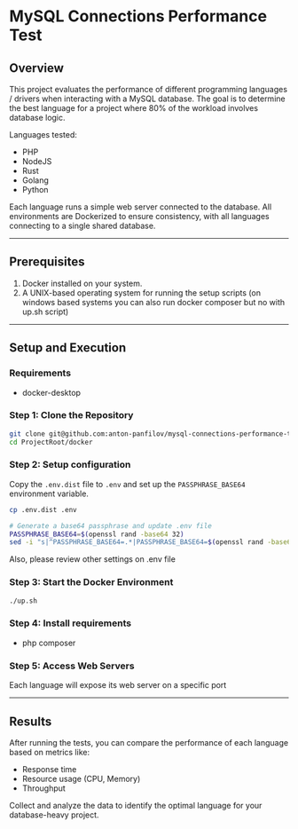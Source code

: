 # MySQL Connections Performance Test

## Overview
This project evaluates the performance of different programming languages / drivers when interacting with a MySQL database. The goal is to determine the best language for a project where 80% of the workload involves database logic.

Languages tested:
- PHP
- NodeJS
- Rust
- Golang
- Python

Each language runs a simple web server connected to the database. All environments are Dockerized to ensure consistency, with all languages connecting to a single shared database.

---

## Prerequisites
1. Docker installed on your system.
2. A UNIX-based operating system for running the setup scripts (on windows based systems you can also run docker composer but no with up.sh script)

---

## Setup and Execution

### Requirements
- docker-desktop

### Step 1: Clone the Repository
```bash
git clone git@github.com:anton-panfilov/mysql-connections-performance-test.git
cd ProjectRoot/docker
```

### Step 2: Setup configuration
Copy the `.env.dist` file to `.env` and set up the `PASSPHRASE_BASE64` environment variable.
```bash
cp .env.dist .env

# Generate a base64 passphrase and update .env file
PASSPHRASE_BASE64=$(openssl rand -base64 32)
sed -i "s|^PASSPHRASE_BASE64=.*|PASSPHRASE_BASE64=$(openssl rand -base64 32)|" .env
```

Also, please review other settings on .env file

### Step 3: Start the Docker Environment
```bash
./up.sh
```

### Step 4: Install requirements
- php composer


### Step 5: Access Web Servers
Each language will expose its web server on a specific port

---

## Results
After running the tests, you can compare the performance of each language based on metrics like:
- Response time
- Resource usage (CPU, Memory)
- Throughput

Collect and analyze the data to identify the optimal language for your database-heavy project.
